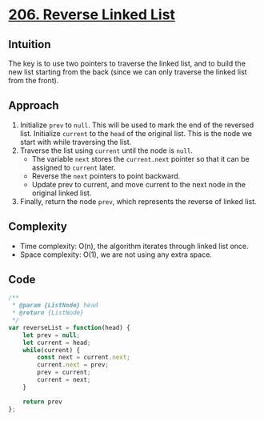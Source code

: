 # [206. Reverse Linked List](https://leetcode.com/problems/reverse-linked-list/)

## Intuition
The key is to use two pointers to traverse the linked list, and to build the new list starting from the back (since we can only traverse the linked list from the front).

## Approach

1. Initialize `prev` to `null`. This will be used to mark the end of the reversed list.
Initialize `current` to the `head` of the original list. This is the node we start with while traversing the list.
2. Traverse the list using `current` until the node is `null`.
   - The variable `next` stores the `current.next` pointer so that it can be assigned to `current` later.
   - Reverse the `next` pointers to point backward.
   - Update prev to current, and move current to the next node in the original linked list.
3. Finally, return the node `prev`, which represents the reverse of linked list. 

## Complexity
- Time complexity: O(n), the algorithm iterates through linked list once.
- Space complexity: O(1), we are not using any extra space.

## Code
```javascript
/**
 * @param {ListNode} head
 * @return {ListNode}
 */
var reverseList = function(head) {
    let prev = null;
    let current = head;
    while(current) {
        const next = current.next;
        current.next = prev;
        prev = current;
        current = next;
    }

    return prev
};
```
